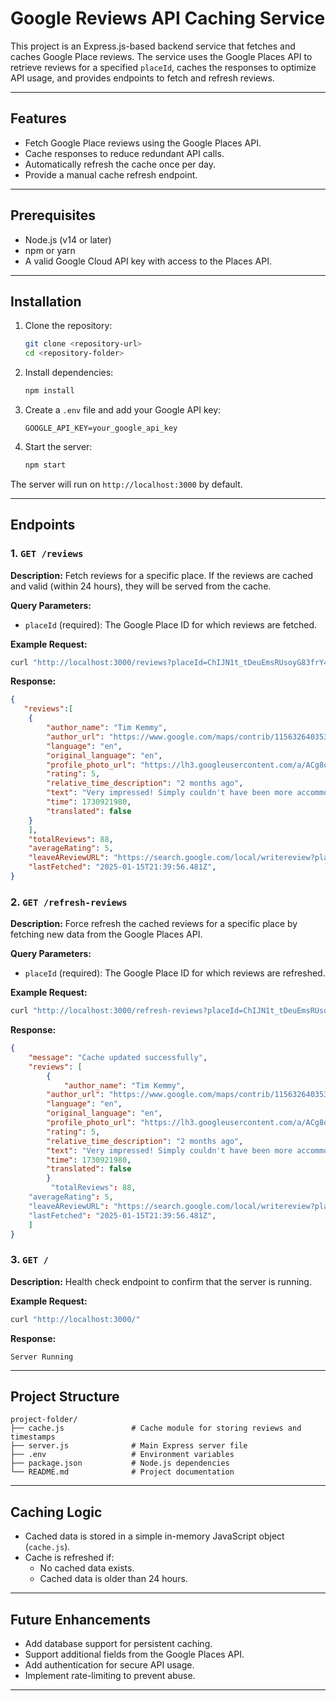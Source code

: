 # Google Reviews API Caching Service

This project is an Express.js-based backend service that fetches and caches Google Place reviews. The service uses the Google Places API to retrieve reviews for a specified `placeId`, caches the responses to optimize API usage, and provides endpoints to fetch and refresh reviews.

---

## Features

- Fetch Google Place reviews using the Google Places API.
- Cache responses to reduce redundant API calls.
- Automatically refresh the cache once per day.
- Provide a manual cache refresh endpoint.

---

## Prerequisites

- Node.js (v14 or later)
- npm or yarn
- A valid Google Cloud API key with access to the Places API.

---

## Installation

1. Clone the repository:
   ```bash
   git clone <repository-url>
   cd <repository-folder>
   ```

2. Install dependencies:
   ```bash
   npm install
   ```

3. Create a `.env` file and add your Google API key:
   ```env
   GOOGLE_API_KEY=your_google_api_key
   ```

4. Start the server:
   ```bash
   npm start
   ```

The server will run on `http://localhost:3000` by default.

---

## Endpoints

### 1. `GET /reviews`

**Description:** Fetch reviews for a specific place. If the reviews are cached and valid (within 24 hours), they will be served from the cache.

**Query Parameters:**
- `placeId` (required): The Google Place ID for which reviews are fetched.

**Example Request:**
```bash
curl "http://localhost:3000/reviews?placeId=ChIJN1t_tDeuEmsRUsoyG83frY4"
```

**Response:**
```json
{
   "reviews":[ 
    {
        "author_name": "Tim Kemmy",
        "author_url": "https://www.google.com/maps/contrib/115632640353484101711/reviews",
        "language": "en",
        "original_language": "en",
        "profile_photo_url": "https://lh3.googleusercontent.com/a/ACg8ocLtFdF9D3XZ22qRhiXLz4lVGMvhy6jk3Rpw7JmaHEkIYZK1ig=s128-c0x00000000-cc-rp-mo",
        "rating": 5,
        "relative_time_description": "2 months ago",
        "text": "Very impressed! Simply couldn't have been more accommodating.",
        "time": 1730921980,
        "translated": false
    }
    ],
    "totalReviews": 88,
    "averageRating": 5,
    "leaveAReviewURL": "https://search.google.com/local/writereview?placeid=ChIJRQuKLcaj54gRgLJyrT5Xzo8",
    "lastFetched": "2025-01-15T21:39:56.481Z",
}
```

### 2. `GET /refresh-reviews`

**Description:** Force refresh the cached reviews for a specific place by fetching new data from the Google Places API.

**Query Parameters:**
- `placeId` (required): The Google Place ID for which reviews are refreshed.

**Example Request:**
```bash
curl "http://localhost:3000/refresh-reviews?placeId=ChIJN1t_tDeuEmsRUsoyG83frY4"
```

**Response:**
```json
{
    "message": "Cache updated successfully",
    "reviews": [
        {
            "author_name": "Tim Kemmy",
        "author_url": "https://www.google.com/maps/contrib/115632640353484101711/reviews",
        "language": "en",
        "original_language": "en",
        "profile_photo_url": "https://lh3.googleusercontent.com/a/ACg8ocLtFdF9D3XZ22qRhiXLz4lVGMvhy6jk3Rpw7JmaHEkIYZK1ig=s128-c0x00000000-cc-rp-mo",
        "rating": 5,
        "relative_time_description": "2 months ago",
        "text": "Very impressed! Simply couldn't have been more accommodating.",
        "time": 1730921980,
        "translated": false
        }
         "totalReviews": 88,
    "averageRating": 5,
    "leaveAReviewURL": "https://search.google.com/local/writereview?placeid=ChIJRQuKLcaj54gRgLJyrT5Xzo8",
    "lastFetched": "2025-01-15T21:39:56.481Z",
    ]
}
```

### 3. `GET /`

**Description:** Health check endpoint to confirm that the server is running.

**Example Request:**
```bash
curl "http://localhost:3000/"
```

**Response:**
```text
Server Running
```

---

## Project Structure

```
project-folder/
├── cache.js               # Cache module for storing reviews and timestamps
├── server.js              # Main Express server file
├── .env                   # Environment variables
├── package.json           # Node.js dependencies
└── README.md              # Project documentation
```

---

## Caching Logic

- Cached data is stored in a simple in-memory JavaScript object (`cache.js`).
- Cache is refreshed if:
  - No cached data exists.
  - Cached data is older than 24 hours.

---

## Future Enhancements

- Add database support for persistent caching.
- Support additional fields from the Google Places API.
- Add authentication for secure API usage.
- Implement rate-limiting to prevent abuse.

---
